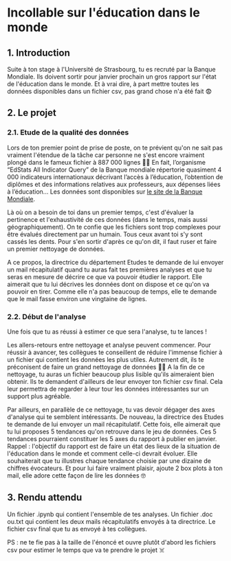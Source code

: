 # Incollable sur l'éducation dans le monde

## 1. Introduction
Suite à ton stage à l'Université de Strasbourg, tu es recruté par la Banque Mondiale. Ils doivent sortir pour janvier prochain un gros rapport sur l'état de l'éducation dans le monde. Et à vrai dire, à part mettre toutes les données disponibles dans un fichier csv, pas grand chose n'a été fait 😨

## 2. Le projet

### 2.1. Etude de la qualité des données
Lors de ton premier point de prise de poste, on te prévient qu'on ne sait pas vraiment l'étendue de la tâche car personne ne s'est encore vraiment plongé dans le fameux fichier à 887 000 lignes 💩💩 En fait, l’organisme “EdStats All Indicator Query” de la Banque mondiale répertorie quasiment 4 000 indicateurs internationaux décrivant l’accès à l’éducation, l’obtention de diplômes et des informations relatives aux professeurs, aux dépenses liées à l’éducation... Les données sont disponibles sur [le site de la Banque Mondiale](https://datacatalog.worldbank.org/dataset/education-statistics).

Là où on a besoin de toi dans un premier temps, c'est d'évaluer la pertinence et l'exhaustivité de ces données (dans le temps, mais aussi géographiquement). On te confie que les fichiers sont trop complexes pour être évalués directement par un humain. Tous ceux avant toi s'y sont cassés les dents. Pour s'en sortir d'après ce qu'on dit, il faut ruser et faire un premier nettoyage de données.

A ce propos, la directrice du département Etudes te demande de lui envoyer un mail récapitulatif quand tu auras fait tes premières analyses et que tu seras en mesure de décrire ce que va pouvoir étudier le rapport. Elle aimerait que tu lui décrives les données dont on dispose et ce qu'on va pouvoir en tirer. Comme elle n'a pas beaucoup de temps, elle te demande que le mail fasse environ une vingtaine de lignes.

### 2.2. Début de l'analyse
Une fois que tu as réussi à estimer ce que sera l'analyse, tu te lances ! 

Les allers-retours entre nettoyage et analyse peuvent commencer. Pour réussir à avancer, tes collègues te conseillent de réduire l'immense fichier à un fichier qui contient les données les plus utiles. Autrement dit, ils te préconisent de faire un grand nettoyage de données 🧽🧽 A la fin de ce nettoyage, tu auras un fichier beaucoup plus lisible qu'ils aimeraient bien obtenir. Ils te demandent d'ailleurs de leur envoyer ton fichier csv final. Cela leur permettra de regarder à leur tour les données intéressantes sur un support plus agréable.

Par ailleurs, en parallèle de ce nettoyage, tu vas devoir dégager des axes d'analyse qui te semblent intéressants. 
De nouveau, la directrice des Etudes te demande de lui envoyer un mail récapitulatif. Cette fois, elle aimerait que tu lui proposes 5 tendances qu'on retrouve dans le jeu de données. Ces 5 tendances pourraient constituer les 5 axes du rapport à publier en janvier. Rappel : l'objectif du rapport est de faire un état des lieux de la situation de l'éducation dans le monde et comment celle-ci devrait évoluer. Elle souhaiterait que tu illustres chaque tendance choisie par une dizaine de chiffres évocateurs.
Et pour lui faire vraiment plaisir, ajoute 2 box plots à ton mail, elle adore cette façon de lire les données 🤓


## 3. Rendu attendu
Un fichier .ipynb qui contient l'ensemble de tes analyses.
Un fichier .doc ou.txt qui contient les deux mails récapitulatifs envoyés à ta directrice.
Le fichier csv final que tu as envoyé à tes collègues.

PS : ne te fie pas à la taille de l'énoncé et ouvre plutôt d'abord les fichiers csv pour estimer le temps que va te prendre le projet ☠️
